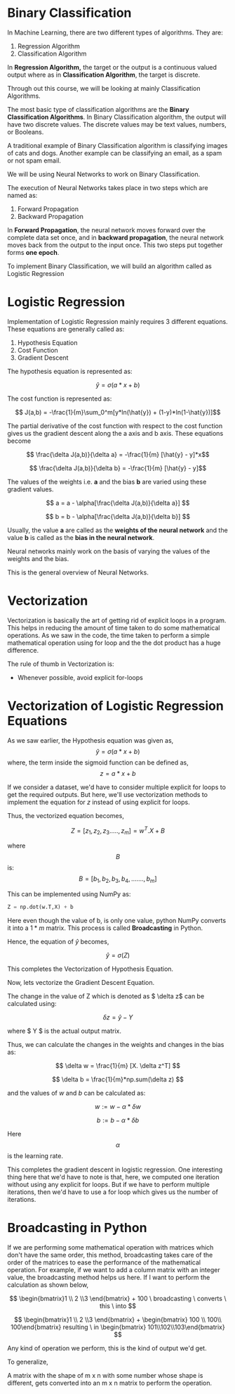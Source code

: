 # Binary Classification

In Machine Learning, there are two different types of algorithms. They are:

1. Regression Algorithm
2. Classification Algorithm



In **Regression Algorithm,** the target or the output is a continuous valued output where as in **Classification Algorithm**, the target is discrete. 

Through out this course, we will be looking at mainly Classification Algorithms. 

The most basic type of classification algorithms are the **Binary Classification Algorithms**. In Binary Classification algorithm, the output will have two discrete values. The discrete values may be text values, numbers, or Booleans.

A traditional example of Binary Classification algorithm is classifying images of cats and dogs. Another example can be classifying an email, as a spam or not spam email. 



We will be using Neural Networks to work on Binary Classification. 



The execution of Neural Networks takes place in two steps which are named as:

1. Forward Propagation
2. Backward Propagation



In **Forward Propagation**, the neural network moves forward over the complete data set once, and in **backward propagation**, the neural network moves back from the output to the input once. This two steps put together forms **one epoch**.



To implement Binary Classification, we will build an algorithm called as Logistic Regression



# Logistic Regression

Implementation of Logistic Regression mainly requires 3 different equations. These equations are generally called as:

1. Hypothesis Equation
2. Cost Function
3. Gradient Descent



The hypothesis equation is represented as:

$$ \hat{y} = \sigma (a*x + b) $$ 

The cost function is represented as:

$$ J(a,b) = -\frac{1}{m}\sum_0^m[y*ln(\hat{y}) + (1-y)*ln(1-\hat{y})]$$

The partial derivative of the cost function with respect to the cost function gives us the gradient descent along the a axis and b axis. These equations become

$$ \frac{\delta J(a,b)}{\delta a} = -\frac{1}{m} [\hat{y} - y]*x$$

$$ \frac{\delta J(a,b)}{\delta b} = -\frac{1}{m} [\hat{y} - y]$$

The values of the weights i.e. **a** and the bias **b** are varied using these gradient values. 

$$ a = a - \alpha[\frac{\delta J(a,b)}{\delta a}] $$

$$ b = b - \alpha[\frac{\delta J(a,b)}{\delta b}] $$



Usually, the value **a** are called as the **weights of the neural network** and the value **b** is called as the **bias in the neural network**.

Neural networks mainly work on the basis of varying the values of the weights and the bias. 

This is the general overview of Neural Networks.



# Vectorization

Vectorization is basically the art of getting rid of explicit loops in a program. This helps in reducing the amount of time taken to do some mathematical operations. 
As we saw in the code, the time taken to perform a simple mathematical operation using for loop and the the dot product has a huge difference. 



The rule of thumb in Vectorization is:

- Whenever possible, avoid explicit for-loops



# Vectorization of Logistic Regression Equations

As we saw earlier, the Hypothesis equation was given as,  $$ \hat{y} = \sigma (a*x + b)$$ where, the term inside the sigmoid function can be defined as, $$ z = a*x + b $$ 

If we consider a dataset, we'd have to consider multiple explicit for loops to get the required outputs. But here, we'll use vectorization methods to implement the equation for $z$ instead of using explicit for loops.

Thus, the vectorized equation becomes, 

$$ Z = [ z_1,z_2,z_3.....,z_m  ]  = w^T. X + B $$

where $$B$$ is: $$ B = [b_1,b_2,b_3,b_4,.......,b_m] $$

This can be implemented using NumPy as:

```python
Z = np.dot(w.T,X) + b
```

Here even though the value of b, is only one value, python NumPy converts it into a $1*m$ matrix. This process is called **Broadcasting** in Python. 

Hence, the equation of $\hat{y}$ becomes, 

$$ \hat{y} = \sigma(Z) $$

This completes the Vectorization of Hypothesis Equation. 

Now, lets vectorize the Gradient Descent Equation.

The change in the value of Z which is denoted as $ \delta z$ can be calculated using:

$$ \delta z = \hat{y} - Y $$

where $ Y $ is the actual output matrix.

Thus, we can calculate the changes in the weights and changes in the bias as:

$$ \delta w = \frac{1}{m} [X. \delta z^T] $$

$$ \delta b = \frac{1}{m}*np.sum(\delta z) $$

and the values of $w$ and $b$ can be calculated as:

$$ w := w - \alpha *\delta w $$

$$ b := b - \alpha * \delta b $$

Here $$\alpha$$ is the learning rate.



This completes the gradient descent in logistic regression. One interesting thing here that we'd have to note is that, here, we computed one iteration without using any explicit for loops. But if we have to perform multiple iterations, then we'd have to use a for loop which gives us the number of iterations.



# Broadcasting in Python

If we are performing some mathematical operation with matrices which don't have the same order, this method, broadcasting takes care of the order of the matrices to ease the performance of the mathematical operation. For example, if we want to add a column matrix with an integer value, the broadcasting method helps us here. If I want to perform the calculation as shown below, 

$$ \begin{bmatrix}1 \\ 2 \\3 \end{bmatrix} + 100  \ broadcasting \ converts \ this \ into $$ 

$$ \begin{bmatrix}1 \\ 2 \\3 \end{bmatrix} + \begin{bmatrix} 100 \\ 100\\ 100\end{bmatrix} resulting \ in \begin{bmatrix} 101\\102\\103\end{bmatrix} $$

Any kind of operation we perform, this is the kind of output we'd get. 

To generalize,

A matrix with the shape of m x n with some number whose shape is different, gets converted into an m x n matrix to perform the operation. 


